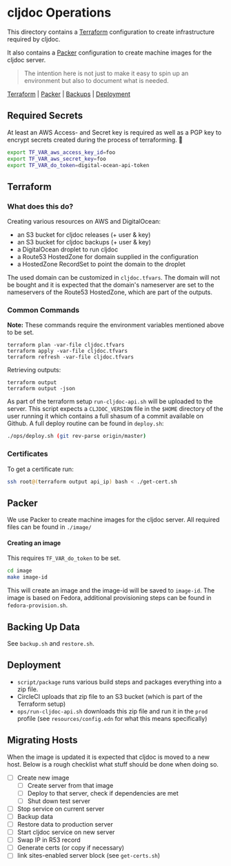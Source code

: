# cljdoc Operations

This directory contains a [Terraform](https://www.terraform.io/)
configuration to create infrastructure required by cljdoc.

It also contains a [Packer](https://www.packer.io/) configuration
to create machine images for the cljdoc server.

> The intention here is not just to make it easy to spin up an
> environment but also to document what is needed.

[Terraform](#terraform) | [Packer](#packer) | [Backups](#backing-up-data) | [Deployment](#deployment)

## Required Secrets

At least an AWS Access- and Secret key is required as well as a PGP key to
encrypt secrets created during the process of terraforming. 🙂

```bash
export TF_VAR_aws_access_key_id=foo
export TF_VAR_aws_secret_key=foo
export TF_VAR_do_token=digital-ocean-api-token
```

## Terraform

### What does this do?

Creating various resources on AWS and DigitalOcean:

- an S3 bucket for cljdoc releases (+ user & key)
- an S3 bucket for cljdoc backups (+ user & key)
- a DigitalOcean droplet to run cljdoc
- a Route53 HostedZone for domain supplied in the configuration
- a HostedZone RecordSet to point the domain to the droplet

The used domain can be customized in `cljdoc.tfvars`. The domain will
not be bought and it is expected that the domain's nameserver are set
to the nameservers of the Route53 HostedZone, which are part of the outputs.

### Common Commands

**Note:** These commands require the environment variables mentioned above to be set.

```
terraform plan -var-file cljdoc.tfvars
terraform apply -var-file cljdoc.tfvars
terraform refresh -var-file cljdoc.tfvars
```

Retrieving outputs:
```
terraform output
terraform output -json
```

As part of the terraform setup `run-cljdoc-api.sh` will be uploaded to the server.
This script expects a `CLJDOC_VERSION` file in the `$HOME` directory of the user running
it which contains a full shasum of a commit available on Github. A full deploy routine can
be found in `deploy.sh`:

```sh
./ops/deploy.sh (git rev-parse origin/master)
```

### Certificates

To get a certificate run:

```sh
ssh root@(terraform output api_ip) bash < ./get-cert.sh
```


## Packer

We use Packer to create machine images for the cljdoc server.
All required files can be found in `./image/`

#### Creating an image

This requires `TF_VAR_do_token` to be set.

```sh
cd image
make image-id
```
This will create an image and the image-id will be saved to `image-id`.
The image is based on Fedora, additional provisioning steps can be found in `fedora-provision.sh`.

## Backing Up Data

See `backup.sh` and `restore.sh`.

## Deployment

- `script/package` runs various build steps and packages everything into a zip file.
- CircleCI uploads that zip file to an S3 bucket (which is part of the Terraform setup)
- `ops/run-cljdoc-api.sh` downloads this zip file and run it in the `prod` profile (see `resources/config.edn` for what this means specifically)

## Migrating Hosts

When the image is updated it is expected that cljdoc is moved to a new host. Below is
a rough checklist what stuff should be done when doing so.

- [ ] Create new image
  - [ ] Create server from that image
  - [ ] Deploy to that server, check if dependencies are met
  - [ ] Shut down test server

- [ ] Stop service on current server
- [ ] Backup data
- [ ] Restore data to production server
- [ ] Start cljdoc service on new server
- [ ] Swap IP in R53 record
- [ ] Generate certs (or copy if necessary)
- [ ] link sites-enabled server block (see `get-certs.sh`)
